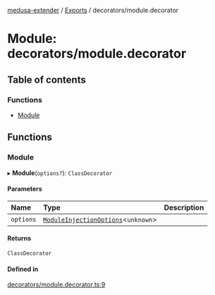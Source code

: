 [medusa-extender](../README.md) / [Exports](../modules.md) / decorators/module.decorator

# Module: decorators/module.decorator

## Table of contents

### Functions

- [Module](decorators_module_decorator.md#module)

## Functions

### Module

▸ **Module**(`options?`): `ClassDecorator`

#### Parameters

| Name | Type | Description |
| :------ | :------ | :------ |
| `options` | [`ModuleInjectionOptions`](core_types.md#moduleinjectionoptions)<`unknown`\> |  |

#### Returns

`ClassDecorator`

#### Defined in

[decorators/module.decorator.ts:9](https://github.com/adrien2p/medusa-extender/blob/dcdc178/src/decorators/module.decorator.ts#L9)
